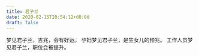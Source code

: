 ```yaml
---
title: 君子兰
date: 2020-02-15T20:54:12+08:00
draft: false
---
```


梦见君子兰，吉兆，会有好运。
孕妇梦见君子兰，是生女儿的预兆。
工作人员梦见君子兰，职位会被提升。
